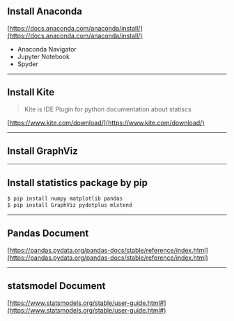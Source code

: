 ## Install Anaconda
[https://docs.anaconda.com/anaconda/install/](https://docs.anaconda.com/anaconda/install/)

* Anaconda Navigator
* Jupyter Notebook
* Spyder

---
## Install Kite
> Kite is IDE Plugin for python documentation about statiscs

[https://www.kite.com/download/](https://www.kite.com/download/)

---
## Install GraphViz

---
## Install statistics package by pip
```bash
$ pip install numpy matplotlib pandas
$ pip install GraphViz pydotplus mlxtend
```

---
## Pandas Document
[https://pandas.pydata.org/pandas-docs/stable/reference/index.html](https://pandas.pydata.org/pandas-docs/stable/reference/index.html)

---
## statsmodel Document
[https://www.statsmodels.org/stable/user-guide.html#](https://www.statsmodels.org/stable/user-guide.html#)
